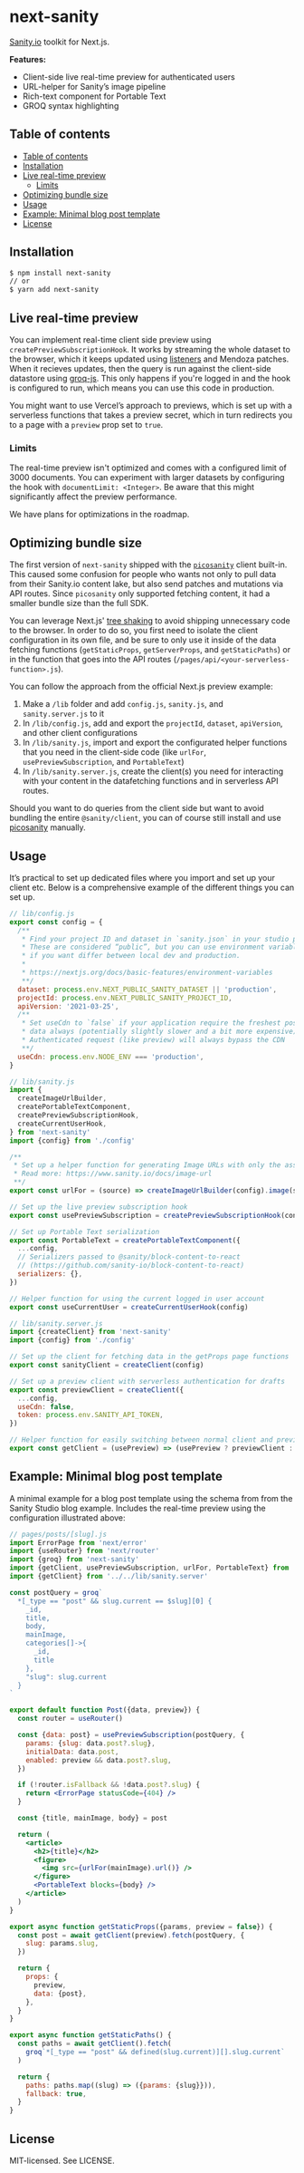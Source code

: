 # next-sanity

[Sanity.io](https://www.sanity.io/?utm_source=github&utm_medium=readme&utm_campaign=next-sanity) toolkit for Next.js.

**Features:**

- Client-side live real-time preview for authenticated users
- URL-helper for Sanity’s image pipeline
- Rich-text component for Portable Text
- GROQ syntax highlighting

## Table of contents

- [Table of contents](#table-of-contents)
- [Installation](#installation)
- [Live real-time preview](#live-real-time-preview)
  - [Limits](#limits)
- [Optimizing bundle size](#optimizing-bundle-size)
- [Usage](#usage)
- [Example: Minimal blog post template](#example-minimal-blog-post-template)
- [License](#license)

## Installation

```sh
$ npm install next-sanity
// or
$ yarn add next-sanity
```

## Live real-time preview

You can implement real-time client side preview using `createPreviewSubscriptionHook`. It works by streaming the whole dataset to the browser, which it keeps updated using [listeners](https://www.sanity.io/docs/realtime-updates) and Mendoza patches. When it recieves updates, then the query is run against the client-side datastore using [groq-js](https://github.com/sanity-io/groq-js). This only happens if you're logged in and the hook is configured to run, which means you can use this code in production.

You might want to use Vercel’s approach to previews, which is set up with a serverless functions that takes a preview secret, which in turn redirects you to a page with a `preview` prop set to `true`.

### Limits

The real-time preview isn't optimized and comes with a configured limit of 3000 documents. You can experiment with larger datasets by configuring the hook with `documentLimit: <Integer>`. Be aware that this might significantly affect the preview performance.

We have plans for optimizations in the roadmap.

## Optimizing bundle size

The first version of `next-sanity` shipped with the [`picosanity`](https://github.com/rexxars/picosanity) client built-in. This caused some confusion for people who wants not only to pull data from their Sanity.io content lake, but also send patches and mutations via API routes. Since `picosanity` only supported fetching content, it had a smaller bundle size than the full SDK.

You can leverage Next.js' [tree shaking](https://developers.google.com/web/fundamentals/performance/optimizing-javascript/tree-shaking) to avoid shipping unnecessary code to the browser. In order to do so, you first need to isolate the client configuration in its own file, and be sure to only use it inside of the data fetching functions (`getStaticProps`, `getServerProps`, and `getStaticPaths`) or in the function that goes into the API routes (`/pages/api/<your-serverless-function>.js`).

You can follow the approach from the official Next.js preview example:

1. Make a `/lib` folder and add `config.js`, `sanity.js`, and `sanity.server.js` to it
2. In `/lib/config.js`, add and export the `projectId`, `dataset`, `apiVersion`, and other client configurations
3. In `/lib/sanity.js`, import and export the configurated helper functions that you need in the client-side code (like `urlFor`, `usePreviewSubscription`, and `PortableText`)
4. In `/lib/sanity.server.js`, create the client(s) you need for interacting with your content in the datafetching functions and in serverless API routes.

Should you want to do queries from the client side but want to avoid bundling the entire `@sanity/client`, you can of course still install and use [picosanity](https://github.com/rexxars/picosanity) manually.

## Usage

It’s practical to set up dedicated files where you import and set up your client etc. Below is a comprehensive example of the different things you can set up.

```js
// lib/config.js
export const config = {
  /**
   * Find your project ID and dataset in `sanity.json` in your studio project.
   * These are considered “public”, but you can use environment variables
   * if you want differ between local dev and production.
   *
   * https://nextjs.org/docs/basic-features/environment-variables
   **/
  dataset: process.env.NEXT_PUBLIC_SANITY_DATASET || 'production',
  projectId: process.env.NEXT_PUBLIC_SANITY_PROJECT_ID,
  apiVersion: '2021-03-25',
  /**
   * Set useCdn to `false` if your application require the freshest possible
   * data always (potentially slightly slower and a bit more expensive).
   * Authenticated request (like preview) will always bypass the CDN
   **/
  useCdn: process.env.NODE_ENV === 'production',
}
```

```js
// lib/sanity.js
import {
  createImageUrlBuilder,
  createPortableTextComponent,
  createPreviewSubscriptionHook,
  createCurrentUserHook,
} from 'next-sanity'
import {config} from './config'

/**
 * Set up a helper function for generating Image URLs with only the asset reference data in your documents.
 * Read more: https://www.sanity.io/docs/image-url
 **/
export const urlFor = (source) => createImageUrlBuilder(config).image(source)

// Set up the live preview subscription hook
export const usePreviewSubscription = createPreviewSubscriptionHook(config)

// Set up Portable Text serialization
export const PortableText = createPortableTextComponent({
  ...config,
  // Serializers passed to @sanity/block-content-to-react
  // (https://github.com/sanity-io/block-content-to-react)
  serializers: {},
})

// Helper function for using the current logged in user account
export const useCurrentUser = createCurrentUserHook(config)
```

```js
// lib/sanity.server.js
import {createClient} from 'next-sanity'
import {config} from './config'

// Set up the client for fetching data in the getProps page functions
export const sanityClient = createClient(config)

// Set up a preview client with serverless authentication for drafts
export const previewClient = createClient({
  ...config,
  useCdn: false,
  token: process.env.SANITY_API_TOKEN,
})

// Helper function for easily switching between normal client and preview client
export const getClient = (usePreview) => (usePreview ? previewClient : sanityClient)
```

## Example: Minimal blog post template

A minimal example for a blog post template using the schema from from the Sanity Studio blog example. Includes the real-time preview using the configuration illustrated above:

```jsx
// pages/posts/[slug].js
import ErrorPage from 'next/error'
import {useRouter} from 'next/router'
import {groq} from 'next-sanity'
import {getClient, usePreviewSubscription, urlFor, PortableText} from '../../lib/sanity'
import {getClient} from '../../lib/sanity.server'

const postQuery = groq`
  *[_type == "post" && slug.current == $slug][0] {
    _id,
    title,
    body,
    mainImage,
    categories[]->{
      _id,
      title
    },
    "slug": slug.current
  }
`

export default function Post({data, preview}) {
  const router = useRouter()

  const {data: post} = usePreviewSubscription(postQuery, {
    params: {slug: data.post?.slug},
    initialData: data.post,
    enabled: preview && data.post?.slug,
  })

  if (!router.isFallback && !data.post?.slug) {
    return <ErrorPage statusCode={404} />
  }

  const {title, mainImage, body} = post

  return (
    <article>
      <h2>{title}</h2>
      <figure>
        <img src={urlFor(mainImage).url()} />
      </figure>
      <PortableText blocks={body} />
    </article>
  )
}

export async function getStaticProps({params, preview = false}) {
  const post = await getClient(preview).fetch(postQuery, {
    slug: params.slug,
  })

  return {
    props: {
      preview,
      data: {post},
    },
  }
}

export async function getStaticPaths() {
  const paths = await getClient().fetch(
    groq`*[_type == "post" && defined(slug.current)][].slug.current`
  )

  return {
    paths: paths.map((slug) => ({params: {slug}})),
    fallback: true,
  }
}
```

## License

MIT-licensed. See LICENSE.
